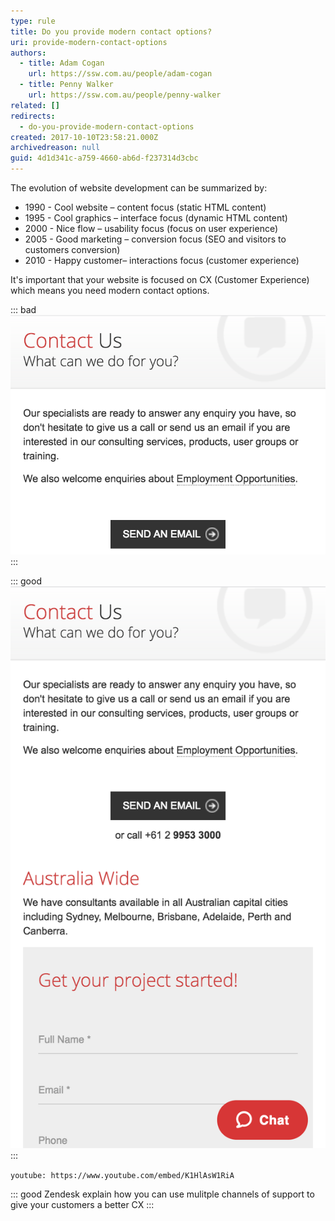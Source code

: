 ```yaml
---
type: rule
title: Do you provide modern contact options?
uri: provide-modern-contact-options
authors:
  - title: Adam Cogan
    url: https://ssw.com.au/people/adam-cogan
  - title: Penny Walker
    url: https://ssw.com.au/people/penny-walker
related: []
redirects:
  - do-you-provide-modern-contact-options
created: 2017-10-10T23:58:21.000Z
archivedreason: null
guid: 4d1d341c-a759-4660-ab6d-f237314d3cbc
---
```

The evolution of website development can be summarized by: 

* 1990 - Cool website – content focus (static HTML content)
* 1995 - Cool graphics – interface focus (dynamic HTML content)
* 2000 - Nice flow – usability focus (focus on user experience)
* 2005 - Good marketing – conversion focus (SEO and visitors to customers conversion)
* 2010 - Happy customer– interactions focus (customer experience)

<!--endintro-->

It's important that your website is focused on CX (Customer Experience) which means you need modern contact options.

::: bad  
![Figure: Bad example - The only way to contact the company is via email](moderncontact-bad.png)  
:::

::: good  
![Figure: Good example - Chat is available along with other ways of contact, such as voip, IM, KB etc](moderncontact-good.png)  
:::

`youtube: https://www.youtube.com/embed/K1HlAsW1RiA`
 
::: good
Zendesk explain how you can use mulitple channels of support to give your customers a better CX
:::
